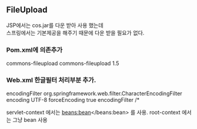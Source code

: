 ## FileUpload
JSP에서는 cos.jar를 다운 받아 사용 했는데   
스프링에서는 기본제공을 해주기 때문에 다운 받을 필요가 없다.   


### Pom.xml에 의존추가

<dependency>
	<groupId>commons-fileupload</groupId>
	<artifactId>commons-fileupload</artifactId>
	<version>1.5</version>
</dependency>

### Web.xml 한글필터 처리부분 추가.
<filter>
	<filter-name>encodingFilter</filter-name>
	<filter-class>org.springframework.web.filter.CharacterEncodingFilter</filter-class>
	<init-param>
	<param-name>encoding</param-name>
	<param-value>UTF-8</param-value>
	</init-param>
	<init-param>
	<param-name>forceEncoding</param-name>
	<param-value>true</param-value>
	</init-param>
</filter>
<filter-mapping>
	<filter-name>encodingFilter</filter-name>
	<url-pattern>/*</url-pattern>
</filter-mapping>







servlet-context 에서는 <beans:bean></beans:bean> 를 사용.
root-context 에서는 그냥 bean 사용